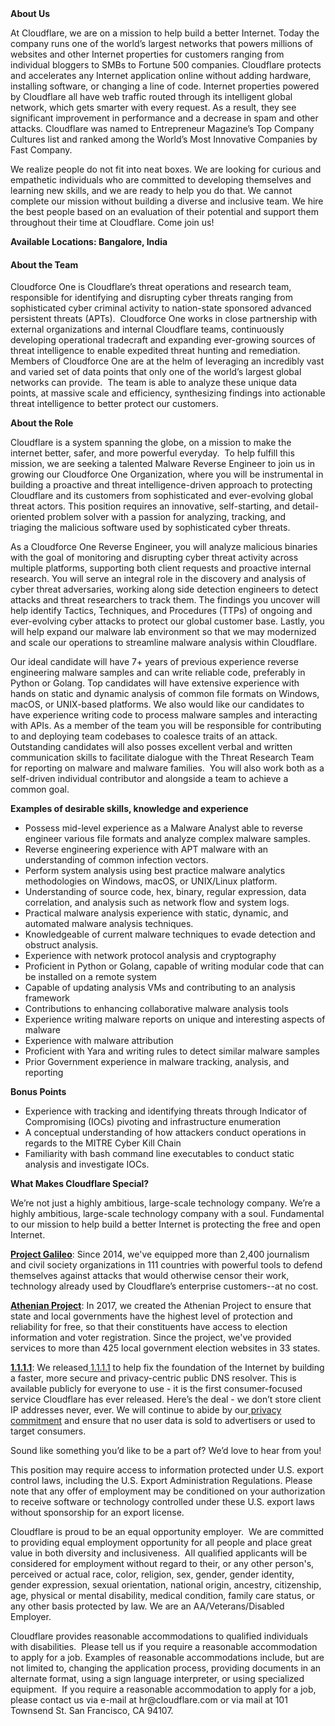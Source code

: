 <div class="content-intro">
	<div><strong>About Us</strong></div>
	<div>
		<p>At Cloudflare, we are on a mission to help build a better Internet. Today the company runs one of the world’s largest networks that powers millions of websites and other Internet properties for customers ranging from individual bloggers to SMBs to Fortune 500 companies. Cloudflare protects and accelerates any Internet application online without adding hardware, installing software, or changing a line of code. Internet properties powered by Cloudflare all have web traffic routed through its intelligent global network, which gets smarter with every request. As a result, they see significant improvement in performance and a decrease in spam and other attacks. Cloudflare was named to Entrepreneur Magazine’s Top Company Cultures list and ranked among the World’s Most Innovative Companies by Fast Company.&nbsp;</p>
		<p><span style="font-weight: 400;">We realize people do not fit into neat boxes. We are looking for curious and empathetic individuals who are committed to developing themselves and learning new skills, and we are ready to help you do that. We cannot complete our mission without building a diverse and inclusive team. We hire the best people based on an evaluation of their potential and support them throughout their time at Cloudflare. Come join us!&nbsp;</span></p>
	</div>
</div>
<p><strong>Available Locations: Bangalore, India</strong></p>
<h4 id="MalwareReverseEngineer-AbouttheTeam"><strong>About the Team</strong></h4>
<p>Cloudforce One is Cloudflare’s threat operations and research team, responsible for identifying and disrupting cyber threats ranging from sophisticated cyber criminal activity to nation-state sponsored advanced persistent threats (APTs).&nbsp; Cloudforce One works in close partnership with external organizations and internal Cloudflare teams, continuously developing operational tradecraft and expanding ever-growing sources of threat intelligence to enable expedited threat hunting and remediation.&nbsp; Members of Cloudforce One are at the helm of leveraging an incredibly vast and varied set of data points that only one of the world’s largest global networks can provide.&nbsp; The team is able to analyze these unique data points, at massive scale and efficiency, synthesizing findings into actionable threat intelligence to better protect our customers.</p>
<p><strong>About the Role</strong></p>
<p>Cloudflare is a system spanning the globe, on a mission to make the internet better, safer, and more powerful everyday.&nbsp; To help fulfill this mission, we are seeking a talented Malware Reverse Engineer to join us in growing our Cloudforce One Organization, where you will be instrumental in building a proactive and threat intelligence-driven approach to protecting Cloudflare and its customers from sophisticated and ever-evolving global threat actors. This position requires an innovative, self-starting, and detail-oriented problem solver with a passion for analyzing, tracking, and triaging&nbsp;the malicious software used by&nbsp;sophisticated cyber threats.</p>
<p>As a Cloudforce One Reverse Engineer, you will analyze malicious binaries with the goal of&nbsp;monitoring and disrupting&nbsp;cyber threat activity&nbsp;across multiple platforms, supporting both client requests and proactive internal research.&nbsp;You will serve an integral role in the&nbsp;discovery and analysis of cyber threat adversaries, working along side detection engineers&nbsp;to detect attacks&nbsp;and threat researchers to track them.&nbsp;The findings you uncover&nbsp;will help identify Tactics, Techniques, and Procedures (TTPs) of ongoing and ever-evolving cyber attacks to protect our global customer base. Lastly, you will help expand our malware lab environment&nbsp;so that we may modernized and scale our operations to streamline malware analysis within Cloudflare.</p>
<p>Our ideal candidate will have 7+ years of previous experience reverse engineering malware samples and can write reliable code, preferably in Python or Golang. Top candidates will have extensive experience with hands on static and dynamic analysis of common file formats on Windows, macOS, or UNIX-based platforms. We also would like our candidates to have experience writing code to process malware samples and interacting with APIs. As a member of the team you will be responsible for contributing to and deploying team codebases to coalesce traits of an attack. Outstanding candidates will also posses excellent verbal and written communication skills to facilitate dialogue with the Threat Research Team for reporting on malware and malware families.&nbsp; You will also work both as a self-driven individual contributor and alongside a team to achieve a common goal.</p>
<p><strong>Examples of desirable skills, knowledge and experience</strong></p>
<ul>
	<li>Possess mid-level experience as a Malware Analyst able&nbsp;to reverse engineer various file formats and analyze complex malware samples.</li>
	<li>Reverse engineering experience with APT malware with an understanding of common infection vectors.</li>
	<li>Perform system analysis using best practice malware analytics methodologies on Windows, macOS, or UNIX/Linux platform.</li>
	<li>Understanding of source code, hex, binary, regular expression, data correlation, and analysis such as network flow and system logs.</li>
	<li>Practical malware analysis experience with static, dynamic, and automated malware analysis techniques.</li>
	<li>Knowledgeable of current malware techniques to evade detection and obstruct analysis.</li>
	<li>Experience with network protocol analysis and cryptography</li>
	<li>Proficient in Python or Golang, capable of writing modular code that can be installed on a remote system</li>
	<li>Capable of updating analysis VMs and contributing to an analysis framework</li>
	<li>Contributions to&nbsp;enhancing collaborative malware analysis tools</li>
	<li>Experience writing malware reports on unique and interesting aspects of malware</li>
	<li>Experience with malware attribution</li>
	<li>Proficient with Yara and writing rules to detect similar malware samples</li>
	<li>Prior Government experience in malware tracking, analysis, and reporting</li>
</ul>
<p><strong>Bonus Points</strong></p>
<ul>
	<li>Experience with tracking and identifying threats through Indicator of Compromising (IOCs) pivoting and infrastructure enumeration&nbsp;</li>
	<li>A conceptual understanding of how attackers conduct operations in regards to the MITRE Cyber Kill Chain</li>
	<li>Familiarity with bash command line executables to conduct static analysis and investigate IOCs.</li>
</ul>
<div class="content-conclusion">
	<p><strong>What Makes Cloudflare Special?</strong></p>
	<p><span style="font-weight: 400;">We’re not just a highly ambitious, large-scale technology company. We’re a highly ambitious, large-scale technology company with a soul. Fundamental to our mission to help build a better Internet is protecting the free and open Internet.</span></p>
	<p><a href="https://blog.cloudflare.com/protecting-free-expression-online/"><strong>Project Galileo</strong></a><span style="font-weight: 400;">: Since 2014, we've equipped more than 2,400 journalism and civil society organizations in 111 countries with powerful tools to defend themselves against attacks that would otherwise censor their work, technology already used by Cloudflare’s enterprise customers--at no cost.</span></p>
	<p><strong><a href="https://www.cloudflare.com/athenian/">Athenian Project</a></strong><span style="font-weight: 400;">: In 2017, we created the Athenian Project to ensure that state and local governments have the highest level of protection and reliability for free, so that their constituents have access to election information and voter registration. Since the project, we've provided services to more than 425 local government election websites in 33 states.</span></p>
	<p><a href="https://1.1.1.1/"><strong>1.1.1.1</strong></a><span style="font-weight: 400;">: We released</span><a href="https://1.1.1.1/"> <span style="font-weight: 400;">1.1.1.1</span></a><span style="font-weight: 400;"> to help fix the foundation of the Internet by building a faster, more secure and privacy-centric public DNS resolver. This is available publicly for everyone to use - it is the first consumer-focused service Cloudflare has ever released. Here’s the deal - we don’t store client IP addresses never, ever. We will continue to abide by our</span><a href="https://developers.cloudflare.com/1.1.1.1/privacy/public-dns-resolver"> privacy commitment</a><span style="font-weight: 400;"> and ensure that no user data is sold to advertisers or used to target consumers.</span></p>
	<p><span style="font-weight: 400;">Sound like something you’d like to be a part of? We’d love to hear from you!</span></p>
	<p><span style="font-weight: 400;">This position may require access to information protected under U.S. export control laws, including the U.S. Export Administration Regulations. Please note that any offer of employment may be conditioned on your authorization to receive software or technology controlled under these U.S. export laws without sponsorship for an export license.</span></p>
	<p><span style="font-weight: 400;">Cloudflare is proud to be an equal opportunity employer. &nbsp;We are committed to providing equal employment opportunity for all people and place great value in both diversity and inclusiveness. &nbsp;All qualified applicants will be considered for employment without regard to their, or any other person's, perceived or actual</span> <span style="font-weight: 400;">race, color, religion, sex, gender, gender identity, gender expression, sexual orientation, national origin, ancestry, citizenship, age, physical or mental disability, medical condition, family care status, or any other basis protected by law. </span><span style="font-weight: 400;">We are an AA/Veterans/Disabled Employer.</span></p>
	<p><span style="font-weight: 400;">Cloudflare provides reasonable accommodations to qualified individuals with disabilities. &nbsp;Please tell us if you require a reasonable accommodation to apply for a job. Examples of reasonable accommodations include, but are not limited to, changing the application process, providing documents in an alternate format, using a sign language interpreter, or using specialized equipment. &nbsp;If you require a reasonable accommodation to apply for a job, please contact us via e-mail at </span><span style="font-weight: 400;">hr@cloudflare.com</span><span style="font-weight: 400;"> or via mail at 101 Townsend St. San Francisco, CA 94107.</span></p>
</div>